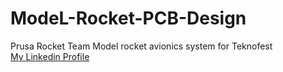 # ModeL-Rocket-PCB-Design
Prusa Rocket Team Model rocket avionics system for Teknofest<br/>
[My Linkedin Profile](https://www.linkedin.com/in/kenan-batur-b55540196/) 

